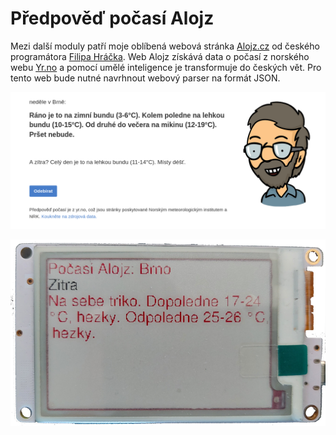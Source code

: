 # Předpověď počasí Alojz

Mezi další moduly patří moje oblíbená webová stránka [Alojz.cz](https://alojz.cz/brno) od českého programátora [Filipa Hráčka](https://filiph.net/). Web Alojz získává data o&nbsp;počasí z&nbsp;norského webu [Yr.no](https://www.yr.no/) a&nbsp;pomocí umělé inteligence je transformuje do českých vět. Pro tento web bude nutné navrhnout webový parser na formát JSON.

![](../media/aplikace/alojz.png)

![](../media/panel/appAlojz.png)
